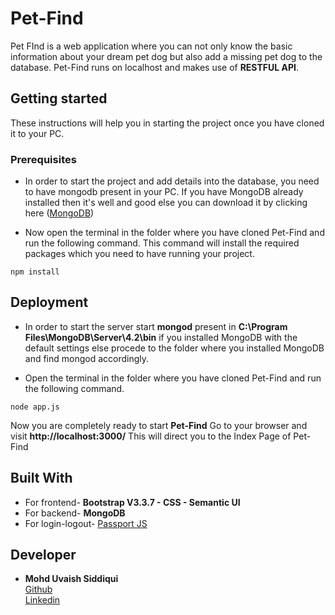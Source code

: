 # Pet-Find
Pet FInd is a web application where you can not only know the basic information about your dream pet dog
but also add a missing pet dog to the database. Pet-Find runs on localhost and makes use of **RESTFUL API**.

## Getting started
These instructions will help you in starting the project once you have cloned it to your PC.

### Prerequisites
* In order to start the project and add details into the database, you need to have mongodb present in your PC.
If you have MongoDB already installed then it's well and good else you can download it by clicking here
([MongoDB](https://www.mongodb.com/))

* Now open the terminal in the folder where you have cloned Pet-Find and run the following command.
This command will install the required packages which you need to have running your project.

```
npm install
```

## Deployment
* In order to start the server start **mongod** present in **C:\Program Files\MongoDB\Server\4.2\bin** if
you installed MongoDB with the default settings else procede to the folder where you installed
MongoDB and find mongod accordingly.

* Open the terminal in the folder where you have cloned Pet-Find and run the following command.
```
node app.js
```
Now you are completely ready to start **Pet-Find** Go to your browser and visit **http://localhost:3000/**
This will direct you to the Index Page of Pet-Find

## Built With
* For frontend- **Bootstrap V3.3.7 - CSS - Semantic UI**
* For backend- **MongoDB**
* For login-logout- [Passport JS](http://www.passportjs.org/)

## Developer
* **Mohd Uvaish Siddiqui** 
<br>   [Github](https://github.com/0xUvaish)
<br>   [Linkedin](https://www.linkedin.com/in/usvr/)
